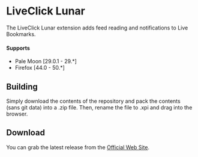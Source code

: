 # LiveClick Lunar

The LiveClick Lunar extension adds feed reading and notifications to Live Bookmarks.

#### Supports
 * Pale Moon [29.0.1 - 29.*]
 * Firefox [44.0 - 50.*]

## Building
Simply download the contents of the repository and pack the contents (sans git data) into a .zip file. Then, rename the file to .xpi and drag into the browser.

## Download
You can grab the latest release from the [Official Web Site](//realityripple.com/Software/Mozilla-Extensions/LiveClick-Lunar/).
